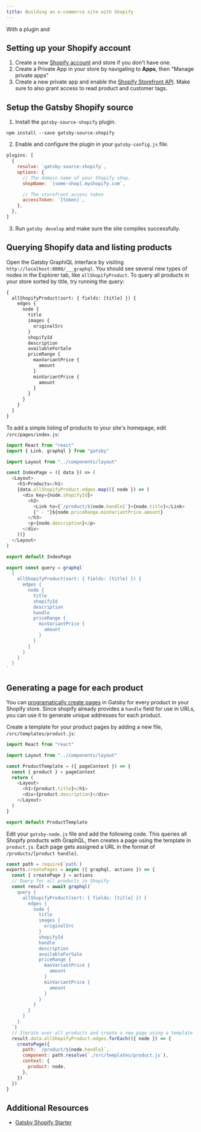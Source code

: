 ```yaml
---
title: Building an e-commerce site with Shopify
---
```


With a plugin and

## Setting up your Shopify account

1. Create a new [Shopify account](https://www.shopify.com) and store if you don't have one.
2. Create a Private App in your store by navigating to **Apps**, then "Manage private apps"
3. Create a new private app and enable the [Shopify Storefront API](https://help.shopify.com/en/api/storefront-api). Make sure to also grant access to read product and customer tags.

## Setup the Gatsby Shopify source

1. Install the `gatsby-source-shopify` plugin.

```shell
npm install --save gatsby-source-shopify
```

2. Enable and configure the plugin in your `gatsby-config.js` file.

```javascript:title=/gatsby-config.js
plugins: [
  {
    resolve: `gatsby-source-shopify`,
    options: {
      // The domain name of your Shopify shop.
      shopName: `[some-shop].myshopify.com`,

      // The storefront access token
      accessToken: `[token]`,
    },
  },
]
```

3. Run `gatsby develop` and make sure the site compiles successfully.

## Querying Shopify data and listing products

Open the Gatsby GraphiQL interface by visiting `http://localhost:8000/___graphql`. You should see several new types of nodes in the Explorer tab, like `allShopifyProduct`. To query all products in your store sorted by title, try running the query:

```graphql
{
  allShopifyProduct(sort: { fields: [title] }) {
    edges {
      node {
        title
        images {
          originalSrc
        }
        shopifyId
        description
        availableForSale
        priceRange {
          maxVariantPrice {
            amount
          }
          minVariantPrice {
            amount
          }
        }
      }
    }
  }
}
```

To add a simple listing of products to your site's homepage, edit `/src/pages/index.js`:

```jsx:title=/src/pages/index.js
import React from "react"
import { Link, graphql } from "gatsby"

import Layout from "../components/layout"

const IndexPage = ({ data }) => (
  <Layout>
    <h1>Products</h1>
    {data.allShopifyProduct.edges.map(({ node }) => (
      <div key={node.shopifyId}>
        <h3>
          <Link to={`/product/${node.handle}`}>{node.title}</Link>
          {" - "}${node.priceRange.minVariantPrice.amount}
        </h3>
        <p>{node.description}</p>
      </div>
    ))}
  </Layout>
)

export default IndexPage

export const query = graphql`
  {
    allShopifyProduct(sort: { fields: [title] }) {
      edges {
        node {
          title
          shopifyId
          description
          handle
          priceRange {
            minVariantPrice {
              amount
            }
          }
        }
      }
    }
  }
`
```

## Generating a page for each product

You can [programatically create pages](/tutorial/part-seven/) in Gatsby for every product in your Shopify store. Since shopify already provides a `handle` field for use in URLs, you can use it to generate unique addresses for each product.

Create a template for your product pages by adding a new file, `/src/templates/product.js`:

```jsx:title=/src/templates/product.js
import React from "react"

import Layout from "../components/layout"

const ProductTemplate = ({ pageContext }) => {
  const { product } = pageContext
  return (
    <Layout>
      <h1>{product.title}</h1>
      <div>{product.description}</div>
    </Layout>
  )
}

export default ProductTemplate
```

Edit your `gatsby-node.js` file and add the following code. This queries all Shopify products with GraphQL, then creates a page using the template in `product.js`. Each page gets assigned a URL in the format of `/products/[product handle]`.

```javascript:title=/gatsby-node.js
const path = require(`path`)
exports.createPages = async ({ graphql, actions }) => {
  const { createPage } = actions
  // Query for all products in Shopify
  const result = await graphql(`
    query {
      allShopifyProduct(sort: { fields: [title] }) {
        edges {
          node {
            title
            images {
              originalSrc
            }
            shopifyId
            handle
            description
            availableForSale
            priceRange {
              maxVariantPrice {
                amount
              }
              minVariantPrice {
                amount
              }
            }
          }
        }
      }
    }
  `)
  // Iterate over all products and create a new page using a template
  result.data.allShopifyProduct.edges.forEach(({ node }) => {
    createPage({
      path: `/product/${node.handle}`,
      component: path.resolve(`./src/templates/product.js`),
      context: {
        product: node,
      },
    })
  })
}
```

## Additional Resources

- [Gatsby Shopify Starter](/starters/AlexanderProd/gatsby-shopify-starter/)
